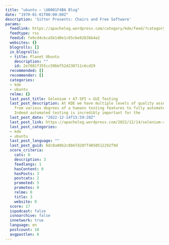```yaml
---
title: "ubuntu – \U0001F4BA Blog"
date: "1970-01-01T00:00:00Z"
description: 'Sitter Presents: Chairs and Free Software'
params:
  feedlink: https://apachelog.wordpress.com/category/kde/feed/?category_name=ubuntu&mrss=off
  feedtype: rss
  feedid: fe9cd4cbca5b1d0e1c65cbe0283bb4a2
  websites: {}
  blogrolls: []
  in_blogrolls:
  - title: Planet Ubuntu
    description: ""
    id: 2e7081f355cc59bbf52d230711c6cd29
  recommended: []
  recommender: []
  categories:
  - kde
  - ubuntu
  relme: {}
  last_post_title: Selenium + AT-SPI = GUI Testing
  last_post_description: At KDE we have multiple levels of quality assurance ranging
    from various degrees of a humans testing features to fully automated testing.
    Indeed automated testing is incredibly important for the
  last_post_date: "2022-12-14T15:59:20Z"
  last_post_link: https://apachelog.wordpress.com/2022/12/14/selenium-at-spi-gui-testing/
  last_post_categories:
  - kde
  - ubuntu
  last_post_language: ""
  last_post_guid: 6dc8a08b2c8b6fd28ff4850512292f9d
  score_criteria:
    cats: 0
    description: 3
    feedlangs: 1
    hasContent: 0
    hasPosts: 3
    postcats: 2
    promoted: 5
    promotes: 0
    relme: 0
    title: 3
    website: 0
  score: 17
  ispodcast: false
  isnoarchive: false
  innetwork: true
  language: en
  postcount: 10
  avgpostlen: 0
---
```

